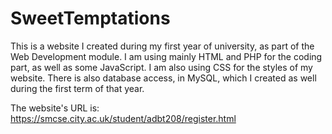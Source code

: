# SweetTemptations
This is a website I created during my first year of university, as part of the Web Development module. I am using mainly HTML and PHP for the coding part, as well as some JavaScript. I am also using CSS for the styles of my website. There is also database access, in MySQL, which I created as well during the first term of that year. 

The website's URL is: https://smcse.city.ac.uk/student/adbt208/register.html
